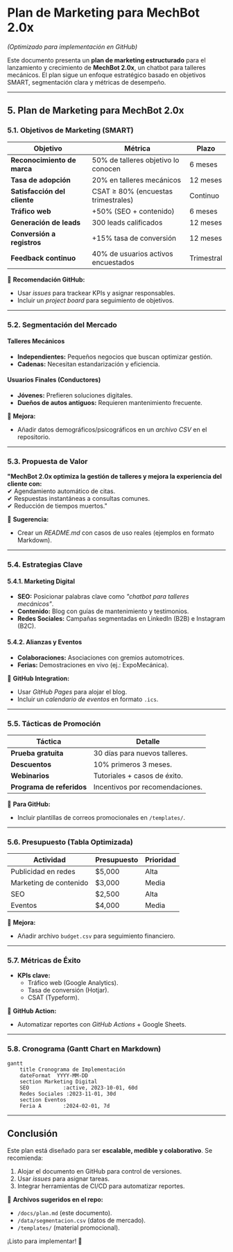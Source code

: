 # **Plan de Marketing para MechBot 2.0x**  
*(Optimizado para implementación en GitHub)*  

Este documento presenta un **plan de marketing estructurado** para el lanzamiento y crecimiento de **MechBot 2.0x**, un chatbot para talleres mecánicos. El plan sigue un enfoque estratégico basado en objetivos SMART, segmentación clara y métricas de desempeño.  

---

## **5. Plan de Marketing para MechBot 2.0x**  

### **5.1. Objetivos de Marketing (SMART)**  
| **Objetivo**                     | **Métrica**                          | **Plazo**   |  
|----------------------------------|--------------------------------------|-------------|  
| **Reconocimiento de marca**      | 50% de talleres objetivo lo conocen  | 6 meses     |  
| **Tasa de adopción**             | 20% en talleres mecánicos            | 12 meses    |  
| **Satisfacción del cliente**     | CSAT ≥ 80% (encuestas trimestrales)  | Continuo    |  
| **Tráfico web**                  | +50% (SEO + contenido)               | 6 meses     |  
| **Generación de leads**          | 300 leads calificados                | 12 meses    |  
| **Conversión a registros**       | +15% tasa de conversión              | 12 meses    |  
| **Feedback continuo**            | 40% de usuarios activos encuestados  | Trimestral  |  

🔹 **Recomendación GitHub:**  
- Usar *issues* para trackear KPIs y asignar responsables.  
- Incluir un *project board* para seguimiento de objetivos.  

---

### **5.2. Segmentación del Mercado**  
#### **Talleres Mecánicos**  
- **Independientes:** Pequeños negocios que buscan optimizar gestión.  
- **Cadenas:** Necesitan estandarización y eficiencia.  

#### **Usuarios Finales (Conductores)**  
- **Jóvenes:** Prefieren soluciones digitales.  
- **Dueños de autos antiguos:** Requieren mantenimiento frecuente.  

🔹 **Mejora:**  
- Añadir datos demográficos/psicográficos en un *archivo CSV* en el repositorio.  

---

### **5.3. Propuesta de Valor**  
**"MechBot 2.0x optimiza la gestión de talleres y mejora la experiencia del cliente con:**  
✔ Agendamiento automático de citas.  
✔ Respuestas instantáneas a consultas comunes.  
✔ Reducción de tiempos muertos."  

🔹 **Sugerencia:**  
- Crear un *README.md* con casos de uso reales (ejemplos en formato Markdown).  

---

### **5.4. Estrategias Clave**  
#### **5.4.1. Marketing Digital**  
- **SEO:** Posicionar palabras clave como *"chatbot para talleres mecánicos"*.  
- **Contenido:** Blog con guías de mantenimiento y testimonios.  
- **Redes Sociales:** Campañas segmentadas en LinkedIn (B2B) e Instagram (B2C).  

#### **5.4.2. Alianzas y Eventos**  
- **Colaboraciones:** Asociaciones con gremios automotrices.  
- **Ferias:** Demostraciones en vivo (ej.: ExpoMecánica).  

🔹 **GitHub Integration:**  
- Usar *GitHub Pages* para alojar el blog.  
- Incluir un *calendario de eventos* en formato `.ics`.  

---

### **5.5. Tácticas de Promoción**  
| **Táctica**               | **Detalle**                              |  
|---------------------------|------------------------------------------|  
| **Prueba gratuita**       | 30 días para nuevos talleres.            |  
| **Descuentos**            | 10% primeros 3 meses.                    |  
| **Webinarios**            | Tutoriales + casos de éxito.             |  
| **Programa de referidos** | Incentivos por recomendaciones.          |  

🔹 **Para GitHub:**  
- Incluir plantillas de correos promocionales en `/templates/`.  

---

### **5.6. Presupuesto (Tabla Optimizada)**  
| **Actividad**               | **Presupuesto** | **Prioridad** |  
|-----------------------------|----------------|---------------|  
| Publicidad en redes         | $5,000         | Alta          |  
| Marketing de contenido      | $3,000         | Media         |  
| SEO                         | $2,500         | Alta          |  
| Eventos                     | $4,000         | Media         |  

🔹 **Mejora:**  
- Añadir archivo `budget.csv` para seguimiento financiero.  

---

### **5.7. Métricas de Éxito**  
- **KPIs clave:**  
  - Tráfico web (Google Analytics).  
  - Tasa de conversión (Hotjar).  
  - CSAT (Typeform).  

🔹 **GitHub Action:**  
- Automatizar reportes con *GitHub Actions* + Google Sheets.  

---

### **5.8. Cronograma (Gantt Chart en Markdown)**  
```mermaid  
gantt  
    title Cronograma de Implementación  
    dateFormat  YYYY-MM-DD  
    section Marketing Digital  
    SEO           :active, 2023-10-01, 60d  
    Redes Sociales :2023-11-01, 30d  
    section Eventos  
    Feria A       :2024-02-01, 7d  
```  

---

## **Conclusión**  
Este plan está diseñado para ser **escalable, medible y colaborativo**. Se recomienda:  
1. Alojar el documento en GitHub para control de versiones.  
2. Usar *issues* para asignar tareas.  
3. Integrar herramientas de CI/CD para automatizar reportes.  

📌 **Archivos sugeridos en el repo:**  
- `/docs/plan.md` (este documento).  
- `/data/segmentacion.csv` (datos de mercado).  
- `/templates/` (material promocional).  

¡Listo para implementar! 🚀
